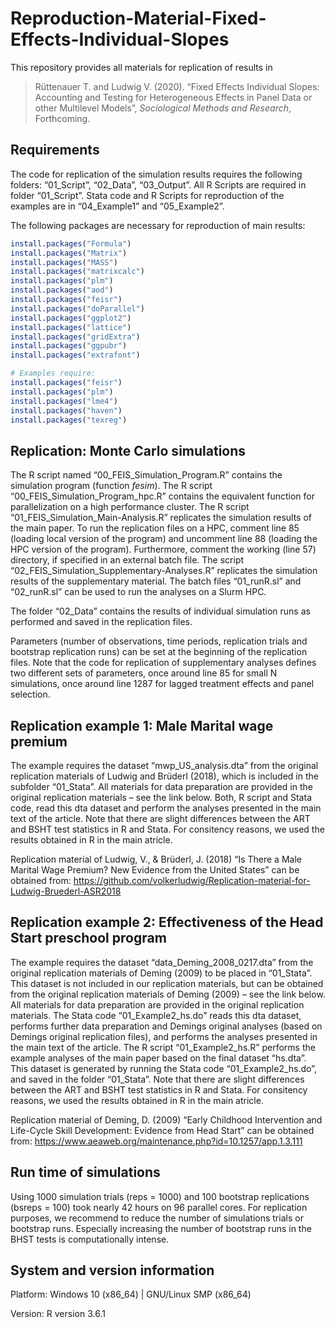 
<!-- README.md is generated from README.Rmd. Please edit that file -->

# Reproduction-Material-Fixed-Effects-Individual-Slopes

This repository provides all materials for replication of results in

> Rüttenauer T. and Ludwig V. (2020). “Fixed Effects Individual Slopes:
> Accounting and Testing for Heterogeneous Effects in Panel Data or
> other Multilevel Models”, *Sociological Methods and Research*,
> Forthcoming.

## Requirements

The code for replication of the simulation results requires the
following folders: “01\_Script”, “02\_Data”, “03\_Output”. All R Scripts
are required in folder “01\_Script”. Stata code and R Scripts for
reproduction of the examples are in “04\_Example1” and “05\_Example2”.

The following packages are necessary for reproduction of main results:

``` r
install.packages("Formula")
install.packages("Matrix")
install.packages("MASS")
install.packages("matrixcalc")
install.packages("plm")
install.packages("aod")
install.packages("feisr") 
install.packages("doParallel")
install.packages("ggplot2")
install.packages("lattice")
install.packages("gridExtra")
install.packages("ggpubr")
install.packages("extrafont")

# Examples require:
install.packages("feisr") 
install.packages("plm")
install.packages("lme4")
install.packages("haven")
install.packages("texreg")
```

## Replication: Monte Carlo simulations

The R script named “00\_FEIS\_Simulation\_Program.R” contains the
simulation program (function *fesim*). The R script
“00\_FEIS\_Simulation\_Program\_hpc.R” contains the equivalent
function for parallelization on a high performance cluster. The R script
“01\_FEIS\_Simulation\_Main-Analysis.R” replicates the simulation
results of the main paper. To run the replication files on a HPC,
comment line 85 (loading local version of the program) and uncomment
line 88 (loading the HPC version of the program). Furthermore, comment
the working (line 57) directory, if specified in an external batch file.
The script “02\_FEIS\_Simulation\_Supplementary-Analyses.R” replicates
the simulation results of the supplementary material. The batch files
“01\_runR.sl” and “02\_runR.sl” can be used to run the analyses on a
Slurm HPC.

The folder “02\_Data” contains the results of individual simulation runs
as performed and saved in the replication files.

Parameters (number of observations, time periods, replication trials and
bootstrap replication runs) can be set at the beginning of the
replication files. Note that the code for replication of supplementary
analyses defines two different sets of parameters, once around line 85
for small N simulations, once around line 1287 for lagged treatment
effects and panel selection.

## Replication example 1: Male Marital wage premium

The example requires the dataset “mwp\_US\_analysis.dta” from the
original replication materials of Ludwig and Brüderl (2018), which is
included in the subfolder “01\_Stata”. All materials for data
preparation are provided in the original replication materials – see the
link below. Both, R script and Stata code, read this dta dataset and
perform the analyses presented in the main text of the article. Note
that there are slight differences between the ART and BSHT test
statistics in R and Stata. For consitency reasons, we used the results
obtained in R in the main atricle.

Replication material of Ludwig, V., & Brüderl, J. (2018) “Is There a
Male Marital Wage Premium? New Evidence from the United States” can be
obtained from:
<https://github.com/volkerludwig/Replication-material-for-Ludwig-Bruederl-ASR2018>

## Replication example 2: Effectiveness of the Head Start preschool program

The example requires the dataset “data\_Deming\_2008\_0217.dta” from the
original replication materials of Deming (2009) to be placed in
“01\_Stata”. This dataset is not included in our replication
materials, but can be obtained from the original replication materials
of Deming (2009) – see the link below. All materials for data
preparation are provided in the original replication materials. The
Stata code “01\_Example2\_hs.do” reads this dta dataset, performs
further data preparation and Demings original analyses (based on Demings
original replication files), and performs the analyses presented in the
main text of the article. The R script “01\_Example2\_hs.R” performs the
example analyses of the main paper based on the final dataset “hs.dta”.
This dataset is generated by running the Stata code
“01\_Example2\_hs.do”, and saved in the folder “01\_Stata”. Note
that there are slight differences between the ART and BSHT test
statistics in R and Stata. For consitency reasons, we used the results
obtained in R in the main atricle.

Replication material of Deming, D. (2009) “Early Childhood Intervention
and Life-Cycle Skill Development: Evidence from Head Start” can be
obtained from:
<https://www.aeaweb.org/maintenance.php?id=10.1257/app.1.3.111>

## Run time of simulations

Using 1000 simulation trials (reps = 1000) and 100 bootstrap
replications (bsreps = 100) took nearly 42 hours on 96 parallel cores.
For replication purposes, we recommend to reduce the number of
simulations trials or bootstrap runs. Especially increasing the number
of bootstrap runs in the BHST tests is computationally intense.

## System and version information

Platform: Windows 10 (x86\_64) | GNU/Linux SMP (x86\_64)

Version: R version 3.6.1
